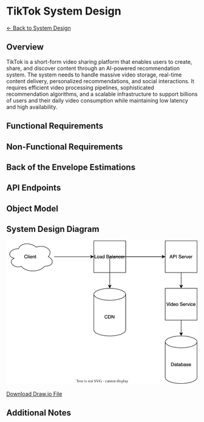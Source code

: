 # TikTok System Design

[← Back to System Design](../system-design.md)

## Overview

TikTok is a short-form video sharing platform that enables users to create, share, and discover content through an AI-powered recommendation system. The system needs to handle massive video storage, real-time content delivery, personalized recommendations, and social interactions. It requires efficient video processing pipelines, sophisticated recommendation algorithms, and a scalable infrastructure to support billions of users and their daily video consumption while maintaining low latency and high availability.

## Functional Requirements

## Non-Functional Requirements

## Back of the Envelope Estimations

## API Endpoints

## Object Model

## System Design Diagram

![TikTok System Design](tiktok.svg)

[Download Draw.io File](tiktok.drawio)

## Additional Notes
